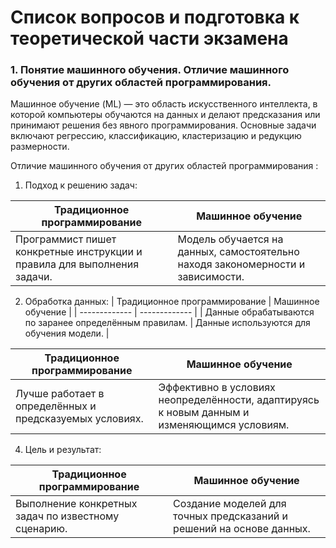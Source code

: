 # Список вопросов и подготовка к теоретической части экзамена

### 1. Понятие машинного обучения. Отличие машинного обучения от других областей программирования.

Машинное обучение (ML) — это область искусственного интеллекта, в которой компьютеры обучаются на данных и делают предсказания или принимают решения без явного программирования. Основные задачи включают регрессию, классификацию, кластеризацию и редукцию размерности.

Отличие машинного обучения от других областей программирования :

1. Подход к решению задач:

| Традиционное программирование | Машинное обучение |
| ------------- | ------------- |
| Программист пишет конкретные инструкции и правила для выполнения задачи. | Модель обучается на данных, самостоятельно находя закономерности и зависимости. |


2. Обработка данных:
| Традиционное программирование | Машинное обучение |
| ------------- | ------------- |
| Данные обрабатываются по заранее определённым правилам. | Данные используются для обучения модели. |


| Традиционное программирование | Машинное обучение |
| ------------- | ------------- |
| Лучше работает в определённых и предсказуемых условиях. | Эффективно в условиях неопределённости, адаптируясь к новым данным и изменяющимся условиям. |

4. Цель и результат:

| Традиционное программирование | Машинное обучение |
| ------------- | ------------- |
| Выполнение конкретных задач по известному сценарию. | Создание моделей для точных предсказаний и решений на основе данных. |
